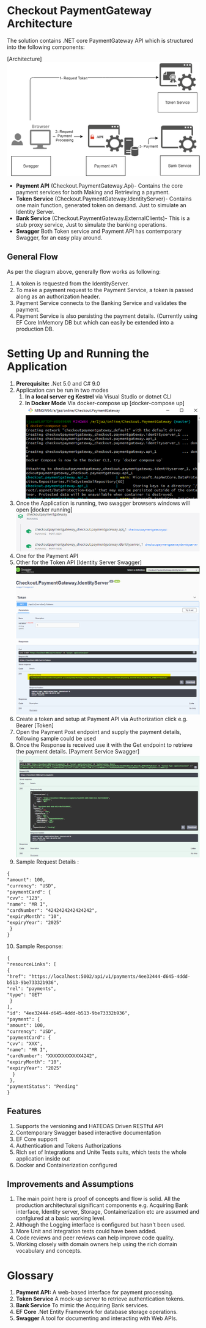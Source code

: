 
# Checkout PaymentGateway Architecture

The solution contains .NET core PaymentGateway API which is structured into the following components:

[Architecture]
![Checkout.PaymentGateway Architecture](/Diagrams/Architecture.png) 

* **Payment API** (Checkout.PaymentGateway.Api)- Contains the core payment services for both Making and Retrieving a payment.
* **Token Service** (Checkout.PaymentGateway.IdentityServer)- Contains one main function, generated token on demand. Just to simulate an Identity Server.
* **Bank Service** (Checkout.PaymentGateway.ExternalClients)- This is a stub proxy service, Just to simulate the banking operations.
* **Swagger** Both Token service and Payment API has contemporary Swagger, for an easy play around.

## General Flow

As per the diagram above, generally flow works as following:
1. A token is requested from the IdentityServer.
2. To make a payment request to the Payment Service, a token is passed along as an authorization header.
3. Payment Service connects to the Banking Service and validates the payment.
4. Payment Service is also persisting the payment details. (Currently using EF Core InMemory DB but which can easily be extended into a production DB.

#  Setting Up and Running the Application

1. **Prerequisite:** .Net 5.0 and C# 9.0
2.  Application can be run in two modes
	1. **In a local server eg Kestrel** via Visual Studio or dotnet CLI
	2. **In Docker Mode** Via docker-compose up
		[docker-compose up]
![docker-compose up](/Diagrams/dockerup.png) 
3. Once the Application is running, two swagger browsers windows will open
[docker running]
![docker running](/Diagrams/dockerunning.png) 
4. One for the Payment API
5. Other for the Token API
	[Identity Server Swagger]
![IdentityServer Swagger](/Diagrams/IdServer.png) 
6. Create a token and setup at Payment API via Authorization click e.g. Bearer [Token]
7. Open the Payment Post endpoint and supply the payment details, following sample could be used
8. Once the Response is received use it with the Get endpoint to retrieve the payment details.
	[Payment Service Swagger]
![Payment Service Swagger](/Diagrams/PaymentService.png) 
9.  Sample Request Details :
```
{
"amount": 100,
"currency": "USD",
"paymentCard": {
"cvv": "123",
"name": "MR I",
"cardNumber": "4242424242424242",
"expiryMonth": "10",
"expiryYear": "2025"
 }
}
```
10.  Sample Response:
```
{
"resourceLinks": [
{
"href": "https://localhost:5002/api/v1/payments/4ee32444-d645-4ddd-b513-9be73332b936",
"rel": "payments",
"type": "GET"
 }
],
"id": "4ee32444-d645-4ddd-b513-9be73332b936",
"payment": {
"amount": 100,
"currency": "USD",
"paymentCard": {
"cvv": "XXX",
"name": "MR I",
"cardNumber": "XXXXXXXXXXXX4242",
"expiryMonth": "10",
"expiryYear": "2025"
  }
 },
"paymentStatus": "Pending"
}
```


## Features
1. Supports the versioning and HATEOAS Driven RESTful API
2. Contemporary Swagger based interactive documentation
3. EF Core support
4.  Authentication and Tokens Authorizations
5. Rich set of Integrations and Unite Tests suits, which tests the whole application inside out
6. Docker and Containerization configured
## Improvements and Assumptions
1. The main point here is proof of concepts and flow is solid. All the production architectural significant components e.g. Acquiring Bank interface, Identity server, Storage, Containerization etc are assumed and confgiured at a basic working level.
2. Although the Logging interface is configured but hasn't been used.
3. More Unit and Integration tests could have been added.
4. Code reviews and peer reviews can help improve code quality.
5. Working closely with domain owners help using the rich domain vocabulary and concepts.

# Glossary
1. **Payment API:** A web-based interface for payment processing.
2. **Token Service** A mock-up server to retrieve authentication tokens.
3. **Bank Service** To mimic the Acquiring Bank services.
4. **EF Core** .Net Entity Framework for database storage operations.
5. **Swagger** A tool for documenting and interacting with Web APIs.
